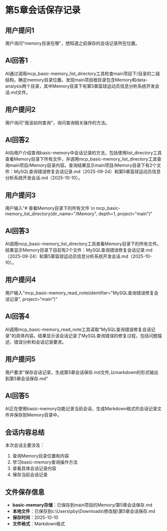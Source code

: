 # 第5章会话保存记录

## 用户提问1
用户询问"memory目录在哪"，想知道之前保存的会话记录所在位置。

## AI回答1
AI通过调用mcp_basic-memory_list_directory工具检查main项目下/目录的二级结构，确定memory目录位置。发现main项目根目录包含Memory和data-analysis两个目录，其中Memory目录下有第5章篮球运动员信息分析系统开发会话.md文件。

## 用户提问2
用户询问"我该如何查询"，询问查询相关操作的方法。

## AI回答2
AI向用户介绍查询basic-memory中会话记录的方法，包括使用list_directory工具查看Memory目录下所有文件，并调用mcp_basic-memory_list_directory工具查询main项目/Memory目录内容。查询结果显示main项目/Memory目录下有2个文件：MySQL查询错误修复会话记录.md（2025-09-24）和第5章篮球运动员信息分析系统开发会话.md（2025-10-10）。

## 用户提问3
用户输入"# 查看Memory目录下的所有文件 \n mcp_basic-memory_list_directory(dir_name=\"/Memory\", depth=1, project=\"main\")"

## AI回答3
AI调用mcp_basic-memory_list_directory工具查看Memory目录下的所有文件。结果显示Memory目录下目前有2个文件：MySQL查询错误修复会话记录.md（2025-09-24）和第5章篮球运动员信息分析系统开发会话.md（2025-10-10）。

## 用户提问4
用户输入"mcp_basic-memory_read_note(identifier=\"MySQL查询错误修复会话记录\", project=\"main\")"

## AI回答4
AI调用mcp_basic-memory_read_note工具读取"MySQL查询错误修复会话记录"的具体内容。结果显示该会话记录了MySQL查询错误的修复过程，包括问题描述、错误分析和会话记录要求。

## 用户提问5
用户要求"保存会话记录，生成第5章会话保存.md文件,以markdown的形式输出到第5章会话保存.md"

## AI回答5
AI正在使用basic-memory功能记录当前会话，生成Markdown格式的会话记录文件并保存到Memory目录中。

## 会话内容总结
本次会话主要涉及：
1. 查询Memory目录位置和内容
2. 学习basic-memory查询操作方法
3. 查看具体会话记录内容
4. 保存当前会话记录

## 文件保存信息
- **basic-memory存储**：已保存到main项目的Memory/第5章会话保存.md
- **本地文件**：已保存到c:\Users\pby\Downloads\修改版\第5章会话保存.md
- **保存时间**：2025-10-10
- **文件格式**：Markdown格式